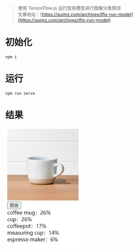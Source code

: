 > 使用 TensorFlow.js 运行现有模型进行图像分类预测  
> 文章地址：[https://suimz.com/archives/tfjs-run-model](https://suimz.com/archives/tfjs-run-model)

# 初始化
```
npm i
```

# 运行
```
npm run serve
```

# 结果

![预测结果](screenshot/predict_result.jpg)
